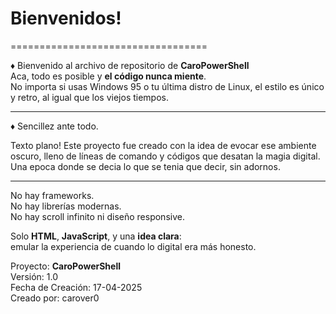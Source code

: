 # Bienvenidos! 
==================================

♦ Bienvenido al archivo de repositorio de **CaroPowerShell**  
Aca, todo es posible y **el código nunca miente**.  
No importa si usas Windows 95 o tu última distro de Linux, el estilo es único y retro, al igual que los viejos tiempos.

-----------------------------------

♦ Sencillez ante todo.

Texto plano!
Este proyecto fue creado con la idea de evocar ese ambiente oscuro, lleno de líneas de comando y códigos que desatan la magia digital. Una epoca donde se decia lo que se tenia que decir, sin adornos.

-----------------------------------

No hay frameworks.  
No hay librerías modernas.  
No hay scroll infinito ni diseño responsive.

Solo **HTML**, **JavaScript**, y una **idea clara**:  
emular la experiencia de cuando lo digital era más honesto.

Proyecto: **CaroPowerShell**  
Versión: 1.0  
Fecha de Creación: 17-04-2025  
Creado por: carover0  
